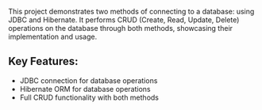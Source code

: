 This project demonstrates two methods of connecting to a database: using JDBC and Hibernate. 
It performs CRUD (Create, Read, Update, Delete) operations on the database through both methods, showcasing their implementation and usage.

## Key Features:
- JDBC connection for database operations
- Hibernate ORM for database operations
- Full CRUD functionality with both methods
